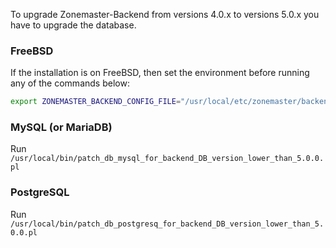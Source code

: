 To upgrade Zonemaster-Backend from versions 4.0.x to versions 5.0.x you have to upgrade the database.

### FreeBSD

If the installation is on FreeBSD, then set the environment before running any
of the commands below:

```sh
export ZONEMASTER_BACKEND_CONFIG_FILE="/usr/local/etc/zonemaster/backend_config.ini"
```

### MySQL (or MariaDB)

Run `/usr/local/bin/patch_db_mysql_for_backend_DB_version_lower_than_5.0.0.pl`


### PostgreSQL

Run `/usr/local/bin/patch_db_postgresq_for_backend_DB_version_lower_than_5.0.0.pl`

